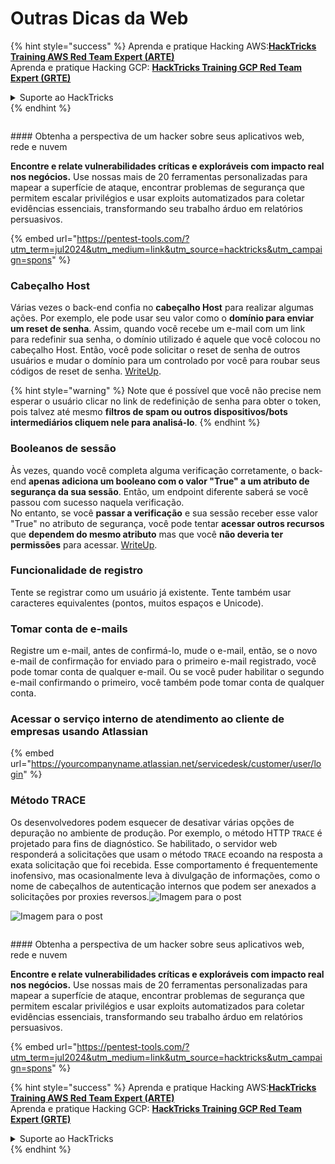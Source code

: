 # Outras Dicas da Web

{% hint style="success" %}
Aprenda e pratique Hacking AWS:<img src="/.gitbook/assets/arte.png" alt="" data-size="line">[**HackTricks Training AWS Red Team Expert (ARTE)**](https://training.hacktricks.xyz/courses/arte)<img src="/.gitbook/assets/arte.png" alt="" data-size="line">\
Aprenda e pratique Hacking GCP: <img src="/.gitbook/assets/grte.png" alt="" data-size="line">[**HackTricks Training GCP Red Team Expert (GRTE)**<img src="/.gitbook/assets/grte.png" alt="" data-size="line">](https://training.hacktricks.xyz/courses/grte)

<details>

<summary>Suporte ao HackTricks</summary>

* Confira os [**planos de assinatura**](https://github.com/sponsors/carlospolop)!
* **Junte-se ao** 💬 [**grupo do Discord**](https://discord.gg/hRep4RUj7f) ou ao [**grupo do telegram**](https://t.me/peass) ou **siga**-nos no **Twitter** 🐦 [**@hacktricks\_live**](https://twitter.com/hacktricks\_live)**.**
* **Compartilhe truques de hacking enviando PRs para o** [**HackTricks**](https://github.com/carlospolop/hacktricks) e [**HackTricks Cloud**](https://github.com/carlospolop/hacktricks-cloud) repositórios do github.

</details>
{% endhint %}

<figure><img src="/.gitbook/assets/pentest-tools.svg" alt=""><figcaption></figcaption></figure>

#### Obtenha a perspectiva de um hacker sobre seus aplicativos web, rede e nuvem

**Encontre e relate vulnerabilidades críticas e exploráveis com impacto real nos negócios.** Use nossas mais de 20 ferramentas personalizadas para mapear a superfície de ataque, encontrar problemas de segurança que permitem escalar privilégios e usar exploits automatizados para coletar evidências essenciais, transformando seu trabalho árduo em relatórios persuasivos.

{% embed url="https://pentest-tools.com/?utm_term=jul2024&utm_medium=link&utm_source=hacktricks&utm_campaign=spons" %}

### Cabeçalho Host

Várias vezes o back-end confia no **cabeçalho Host** para realizar algumas ações. Por exemplo, ele pode usar seu valor como o **domínio para enviar um reset de senha**. Assim, quando você recebe um e-mail com um link para redefinir sua senha, o domínio utilizado é aquele que você colocou no cabeçalho Host. Então, você pode solicitar o reset de senha de outros usuários e mudar o domínio para um controlado por você para roubar seus códigos de reset de senha. [WriteUp](https://medium.com/nassec-cybersecurity-writeups/how-i-was-able-to-take-over-any-users-account-with-host-header-injection-546fff6d0f2).

{% hint style="warning" %}
Note que é possível que você não precise nem esperar o usuário clicar no link de redefinição de senha para obter o token, pois talvez até mesmo **filtros de spam ou outros dispositivos/bots intermediários cliquem nele para analisá-lo**.
{% endhint %}

### Booleanos de sessão

Às vezes, quando você completa alguma verificação corretamente, o back-end **apenas adiciona um booleano com o valor "True" a um atributo de segurança da sua sessão**. Então, um endpoint diferente saberá se você passou com sucesso naquela verificação.\
No entanto, se você **passar a verificação** e sua sessão receber esse valor "True" no atributo de segurança, você pode tentar **acessar outros recursos** que **dependem do mesmo atributo** mas que você **não deveria ter permissões** para acessar. [WriteUp](https://medium.com/@ozguralp/a-less-known-attack-vector-second-order-idor-attacks-14468009781a).

### Funcionalidade de registro

Tente se registrar como um usuário já existente. Tente também usar caracteres equivalentes (pontos, muitos espaços e Unicode).

### Tomar conta de e-mails

Registre um e-mail, antes de confirmá-lo, mude o e-mail, então, se o novo e-mail de confirmação for enviado para o primeiro e-mail registrado, você pode tomar conta de qualquer e-mail. Ou se você puder habilitar o segundo e-mail confirmando o primeiro, você também pode tomar conta de qualquer conta.

### Acessar o serviço interno de atendimento ao cliente de empresas usando Atlassian

{% embed url="https://yourcompanyname.atlassian.net/servicedesk/customer/user/login" %}

### Método TRACE

Os desenvolvedores podem esquecer de desativar várias opções de depuração no ambiente de produção. Por exemplo, o método HTTP `TRACE` é projetado para fins de diagnóstico. Se habilitado, o servidor web responderá a solicitações que usam o método `TRACE` ecoando na resposta a exata solicitação que foi recebida. Esse comportamento é frequentemente inofensivo, mas ocasionalmente leva à divulgação de informações, como o nome de cabeçalhos de autenticação internos que podem ser anexados a solicitações por proxies reversos.![Imagem para o post](https://miro.medium.com/max/60/1\*wDFRADTOd9Tj63xucenvAA.png?q=20)

![Imagem para o post](https://miro.medium.com/max/1330/1\*wDFRADTOd9Tj63xucenvAA.png)


<figure><img src="/.gitbook/assets/pentest-tools.svg" alt=""><figcaption></figcaption></figure>

#### Obtenha a perspectiva de um hacker sobre seus aplicativos web, rede e nuvem

**Encontre e relate vulnerabilidades críticas e exploráveis com impacto real nos negócios.** Use nossas mais de 20 ferramentas personalizadas para mapear a superfície de ataque, encontrar problemas de segurança que permitem escalar privilégios e usar exploits automatizados para coletar evidências essenciais, transformando seu trabalho árduo em relatórios persuasivos.

{% embed url="https://pentest-tools.com/?utm_term=jul2024&utm_medium=link&utm_source=hacktricks&utm_campaign=spons" %}

{% hint style="success" %}
Aprenda e pratique Hacking AWS:<img src="/.gitbook/assets/arte.png" alt="" data-size="line">[**HackTricks Training AWS Red Team Expert (ARTE)**](https://training.hacktricks.xyz/courses/arte)<img src="/.gitbook/assets/arte.png" alt="" data-size="line">\
Aprenda e pratique Hacking GCP: <img src="/.gitbook/assets/grte.png" alt="" data-size="line">[**HackTricks Training GCP Red Team Expert (GRTE)**<img src="/.gitbook/assets/grte.png" alt="" data-size="line">](https://training.hacktricks.xyz/courses/grte)

<details>

<summary>Suporte ao HackTricks</summary>

* Confira os [**planos de assinatura**](https://github.com/sponsors/carlospolop)!
* **Junte-se ao** 💬 [**grupo do Discord**](https://discord.gg/hRep4RUj7f) ou ao [**grupo do telegram**](https://t.me/peass) ou **siga**-nos no **Twitter** 🐦 [**@hacktricks\_live**](https://twitter.com/hacktricks\_live)**.**
* **Compartilhe truques de hacking enviando PRs para o** [**HackTricks**](https://github.com/carlospolop/hacktricks) e [**HackTricks Cloud**](https://github.com/carlospolop/hacktricks-cloud) repositórios do github.

</details>
{% endhint %}

